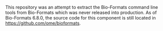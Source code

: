 This repository was an attempt to extract the Bio-Formats command line tools from Bio-Formats which was never released into production. As of Bio-Formats 6.8.0, the source code for this component is still located in https://github.com/ome/bioformats.
